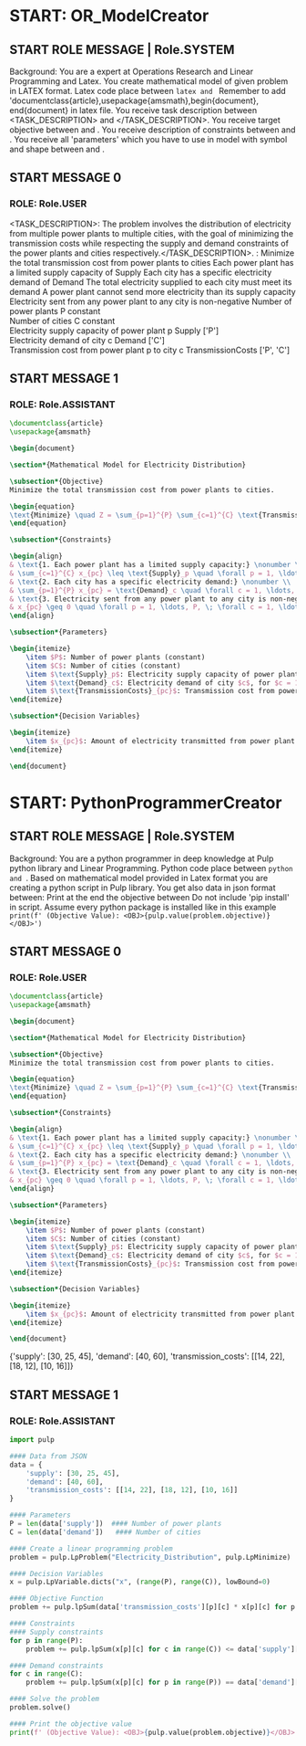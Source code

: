 # START: OR_ModelCreator 
## START ROLE MESSAGE | Role.SYSTEM 
Background: You are a expert at Operations Research and Linear Programming and Latex. You create mathematical model of given problem in LATEX format. Latex code place between ```latex and ``` Remember to add 'documentclass{article},usepackage{amsmath},begin{document}, end{document} in latex file. You receive task description between <TASK_DESCRIPTION> and </TASK_DESCRIPTION>. You receive target objective between <OBJECTIVE> and </OBJECTIVE>. You receive description of constraints between <CONSTRAINTS> and </CONSTRAINTS>. You receive all 'parameters' which you have to use in model with symbol and shape between <PARAMETERS> and </PARAMETERS>. 
## START MESSAGE 0 
### ROLE: Role.USER
<TASK_DESCRIPTION>: The problem involves the distribution of electricity from multiple power plants to multiple cities, with the goal of minimizing the transmission costs while respecting the supply and demand constraints of the power plants and cities respectively.</TASK_DESCRIPTION>.
<OBJECTIVE>: Minimize the total transmission cost from power plants to cities </OBJECTIVE>
<CONSTRAINTS>
<CONSTRAINT>Each power plant has a limited supply capacity of Supply</CONSTRAINT>
<CONSTRAINT>Each city has a specific electricity demand of Demand</CONSTRAINT>
<CONSTRAINT>The total electricity supplied to each city must meet its demand</CONSTRAINT>
<CONSTRAINT>A power plant cannot send more electricity than its supply capacity</CONSTRAINT>
<CONSTRAINT>Electricity sent from any power plant to any city is non-negative</CONSTRAINT>
</CONSTRAINTS>
<PARAMETERS>
<PARAMETER>
<DEFINITION>Number of power plants</DEFINITION>
<SYMBOL>P</SYMBOL>
<SHAPE>constant</SHAPE>
 </PARAMETER>  
<PARAMETER>
<DEFINITION>Number of cities</DEFINITION>
<SYMBOL>C</SYMBOL>
<SHAPE>constant</SHAPE>
 </PARAMETER>  
<PARAMETER>
<DEFINITION>Electricity supply capacity of power plant p</DEFINITION>
<SYMBOL>Supply</SYMBOL>
<SHAPE>['P']</SHAPE>
 </PARAMETER>  
<PARAMETER>
<DEFINITION>Electricity demand of city c</DEFINITION>
<SYMBOL>Demand</SYMBOL>
<SHAPE>['C']</SHAPE>
 </PARAMETER>  
<PARAMETER>
<DEFINITION>Transmission cost from power plant p to city c</DEFINITION>
<SYMBOL>TransmissionCosts</SYMBOL>
<SHAPE>['P', 'C']</SHAPE>
 </PARAMETER>
</PARAMETERS>


## START MESSAGE 1 
### ROLE: Role.ASSISTANT
```latex
\documentclass{article}
\usepackage{amsmath}

\begin{document}

\section*{Mathematical Model for Electricity Distribution}

\subsection*{Objective}
Minimize the total transmission cost from power plants to cities.

\begin{equation}
\text{Minimize} \quad Z = \sum_{p=1}^{P} \sum_{c=1}^{C} \text{TransmissionCosts}_{pc} \cdot x_{pc}
\end{equation}

\subsection*{Constraints}

\begin{align}
& \text{1. Each power plant has a limited supply capacity:} \nonumber \\
& \sum_{c=1}^{C} x_{pc} \leq \text{Supply}_p \quad \forall p = 1, \ldots, P \\
& \text{2. Each city has a specific electricity demand:} \nonumber \\
& \sum_{p=1}^{P} x_{pc} = \text{Demand}_c \quad \forall c = 1, \ldots, C \\
& \text{3. Electricity sent from any power plant to any city is non-negative:} \nonumber \\
& x_{pc} \geq 0 \quad \forall p = 1, \ldots, P, \; \forall c = 1, \ldots, C
\end{align}

\subsection*{Parameters}

\begin{itemize}
    \item $P$: Number of power plants (constant)
    \item $C$: Number of cities (constant)
    \item $\text{Supply}_p$: Electricity supply capacity of power plant $p$, for $p = 1, \ldots, P$
    \item $\text{Demand}_c$: Electricity demand of city $c$, for $c = 1, \ldots, C$
    \item $\text{TransmissionCosts}_{pc}$: Transmission cost from power plant $p$ to city $c$
\end{itemize}

\subsection*{Decision Variables}

\begin{itemize}
    \item $x_{pc}$: Amount of electricity transmitted from power plant $p$ to city $c$
\end{itemize}

\end{document}
```

# START: PythonProgrammerCreator 
## START ROLE MESSAGE | Role.SYSTEM 
Background: You are a python programmer in deep knowledge at Pulp python library and Linear Programming. Python code place between ```python and ```. Based on mathematical model provided in Latex format you are creating a python script in Pulp library. You get also data in json format between: <DATA></DATA> Print at the end the objective between <OBJ></OBJ> Do not include 'pip install' in script. Assume every python package is installed like in this example `print(f' (Objective Value): <OBJ>{pulp.value(problem.objective)}</OBJ>')` 
## START MESSAGE 0 
### ROLE: Role.USER
```latex
\documentclass{article}
\usepackage{amsmath}

\begin{document}

\section*{Mathematical Model for Electricity Distribution}

\subsection*{Objective}
Minimize the total transmission cost from power plants to cities.

\begin{equation}
\text{Minimize} \quad Z = \sum_{p=1}^{P} \sum_{c=1}^{C} \text{TransmissionCosts}_{pc} \cdot x_{pc}
\end{equation}

\subsection*{Constraints}

\begin{align}
& \text{1. Each power plant has a limited supply capacity:} \nonumber \\
& \sum_{c=1}^{C} x_{pc} \leq \text{Supply}_p \quad \forall p = 1, \ldots, P \\
& \text{2. Each city has a specific electricity demand:} \nonumber \\
& \sum_{p=1}^{P} x_{pc} = \text{Demand}_c \quad \forall c = 1, \ldots, C \\
& \text{3. Electricity sent from any power plant to any city is non-negative:} \nonumber \\
& x_{pc} \geq 0 \quad \forall p = 1, \ldots, P, \; \forall c = 1, \ldots, C
\end{align}

\subsection*{Parameters}

\begin{itemize}
    \item $P$: Number of power plants (constant)
    \item $C$: Number of cities (constant)
    \item $\text{Supply}_p$: Electricity supply capacity of power plant $p$, for $p = 1, \ldots, P$
    \item $\text{Demand}_c$: Electricity demand of city $c$, for $c = 1, \ldots, C$
    \item $\text{TransmissionCosts}_{pc}$: Transmission cost from power plant $p$ to city $c$
\end{itemize}

\subsection*{Decision Variables}

\begin{itemize}
    \item $x_{pc}$: Amount of electricity transmitted from power plant $p$ to city $c$
\end{itemize}

\end{document}
```
<DATA>
{'supply': [30, 25, 45], 'demand': [40, 60], 'transmission_costs': [[14, 22], [18, 12], [10, 16]]}
</DATA>

## START MESSAGE 1 
### ROLE: Role.ASSISTANT
```python
import pulp

#### Data from JSON
data = {
    'supply': [30, 25, 45],
    'demand': [40, 60],
    'transmission_costs': [[14, 22], [18, 12], [10, 16]]
}

#### Parameters
P = len(data['supply'])  #### Number of power plants
C = len(data['demand'])   #### Number of cities

#### Create a linear programming problem
problem = pulp.LpProblem("Electricity_Distribution", pulp.LpMinimize)

#### Decision Variables
x = pulp.LpVariable.dicts("x", (range(P), range(C)), lowBound=0)

#### Objective Function
problem += pulp.lpSum(data['transmission_costs'][p][c] * x[p][c] for p in range(P) for c in range(C)), "Total_Transmission_Cost"

#### Constraints
#### Supply constraints
for p in range(P):
    problem += pulp.lpSum(x[p][c] for c in range(C)) <= data['supply'][p], f"Supply_Constraint_{p}"

#### Demand constraints
for c in range(C):
    problem += pulp.lpSum(x[p][c] for p in range(P)) == data['demand'][c], f"Demand_Constraint_{c}"

#### Solve the problem
problem.solve()

#### Print the objective value
print(f' (Objective Value): <OBJ>{pulp.value(problem.objective)}</OBJ>')
```


